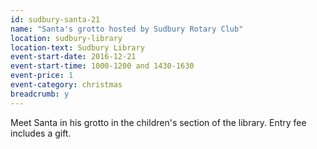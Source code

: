 ```yaml
---
id: sudbury-santa-21
name: "Santa's grotto hosted by Sudbury Rotary Club"
location: sudbury-library
location-text: Sudbury Library
event-start-date: 2016-12-21
event-start-time: 1000-1200 and 1430-1630
event-price: 1
event-category: christmas
breadcrumb: y
---
```


Meet Santa in his grotto in the children's section of the library. Entry fee includes a gift.
